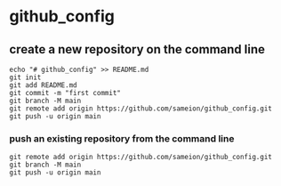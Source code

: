 # github_config

## create a new repository on the command line

```
echo "# github_config" >> README.md
git init
git add README.md
git commit -m "first commit"
git branch -M main
git remote add origin https://github.com/sameion/github_config.git
git push -u origin main
```

### push an existing repository from the command line

```
git remote add origin https://github.com/sameion/github_config.git
git branch -M main
git push -u origin main
```
